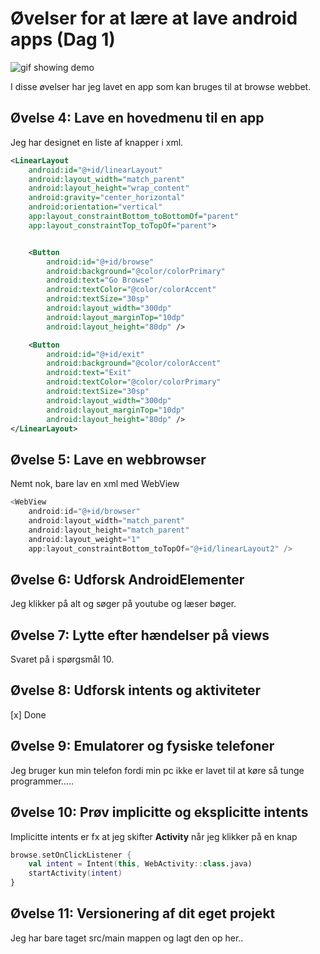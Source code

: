 # Øvelser for at lære at lave android apps (Dag 1)

![gif showing demo](demo.gif)

I disse øvelser har jeg lavet en app som kan bruges til at browse webbet.

## Øvelse 4: Lave en hovedmenu til en app

Jeg har designet en liste af knapper i xml.

```xml
<LinearLayout
    android:id="@+id/linearLayout"
    android:layout_width="match_parent"
    android:layout_height="wrap_content"
    android:gravity="center_horizontal"
    android:orientation="vertical"
    app:layout_constraintBottom_toBottomOf="parent"
    app:layout_constraintTop_toTopOf="parent">


    <Button
        android:id="@+id/browse"
        android:background="@color/colorPrimary"
        android:text="Go Browse"
        android:textColor="@color/colorAccent"
        android:textSize="30sp"
        android:layout_width="300dp"
        android:layout_marginTop="10dp"
        android:layout_height="80dp" />

    <Button
        android:id="@+id/exit"
        android:background="@color/colorAccent"
        android:text="Exit"
        android:textColor="@color/colorPrimary"
        android:textSize="30sp"
        android:layout_width="300dp"
        android:layout_marginTop="10dp"
        android:layout_height="80dp" />
</LinearLayout>
```

## Øvelse 5: Lave en webbrowser

Nemt nok, bare lav en xml med WebView

```kotlin
<WebView
    android:id="@+id/browser"
    android:layout_width="match_parent"
    android:layout_height="match_parent"
    android:layout_weight="1"
    app:layout_constraintBottom_toTopOf="@+id/linearLayout2" />
```

## Øvelse 6: Udforsk AndroidElementer

Jeg klikker på alt og søger på youtube og læser bøger.


## Øvelse 7: Lytte efter hændelser på views

Svaret på i spørgsmål 10.

## Øvelse 8: Udforsk intents og aktiviteter

[x] Done

## Øvelse 9: Emulatorer og fysiske telefoner 

Jeg bruger kun min telefon fordi min pc ikke er lavet til at køre så tunge programmer.....

## Øvelse 10: Prøv implicitte og eksplicitte intents

Implicitte intents er fx at jeg skifter **Activity** når jeg klikker på en knap

```kotlin
browse.setOnClickListener {
    val intent = Intent(this, WebActivity::class.java)
    startActivity(intent)
}
```

## Øvelse 11: Versionering af dit eget projekt

Jeg har bare taget src/main mappen og lagt den op her..
